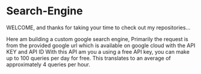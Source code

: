 # Search-Engine

WELCOME, and thanks for taking your time to check  out my repositories...

Here am building a custom google search engine, Primarily the request is from  the provided google url which is available on google cloud with the API KEY and API ID
With this API am you a using a free API key, you can make up to 100 queries per day for free. This translates to an average of approximately 4 queries per hour.

